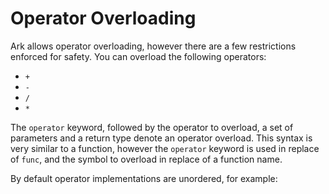 # Operator Overloading
Ark allows operator overloading, however there are a few restrictions enforced 
for safety. You can overload the following operators:

* `+`
* `-`
* `/`
* `*`

The `operator` keyword, followed by the operator to overload, a set of parameters
and a return type denote an operator overload. This syntax is very similar to a
function, however the `operator` keyword is used in replace of `func`, and the symbol
to overload in replace of a function name.

By default operator implementations are unordered, for example:

```

```